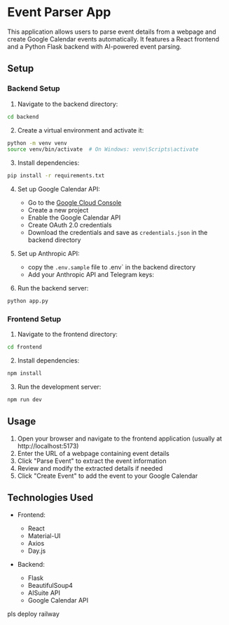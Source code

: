 # Event Parser App

This application allows users to parse event details from a webpage and create Google Calendar events automatically. It features a React frontend and a Python Flask backend with AI-powered event parsing.

## Setup

### Backend Setup

1. Navigate to the backend directory:
```bash
cd backend
```

2. Create a virtual environment and activate it:
```bash
python -m venv venv
source venv/bin/activate  # On Windows: venv\Scripts\activate
```

3. Install dependencies:
```bash
pip install -r requirements.txt
```

4. Set up Google Calendar API:
   - Go to the [Google Cloud Console](https://console.cloud.google.com/)
   - Create a new project
   - Enable the Google Calendar API
   - Create OAuth 2.0 credentials
   - Download the credentials and save as `credentials.json` in the backend directory

5. Set up Anthropic API:
   - copy the `.env.sample` file to .env` in the backend directory
   - Add your Anthropic API and Telegram keys:

6. Run the backend server:
```bash
python app.py
```

### Frontend Setup

1. Navigate to the frontend directory:
```bash
cd frontend
```

2. Install dependencies:
```bash
npm install
```

3. Run the development server:
```bash
npm run dev
```

## Usage

1. Open your browser and navigate to the frontend application (usually at http://localhost:5173)
2. Enter the URL of a webpage containing event details
3. Click "Parse Event" to extract the event information
4. Review and modify the extracted details if needed
5. Click "Create Event" to add the event to your Google Calendar

## Technologies Used

- Frontend:
  - React
  - Material-UI
  - Axios
  - Day.js

- Backend:
  - Flask
  - BeautifulSoup4
  - AISuite API
  - Google Calendar API

pls deploy railway